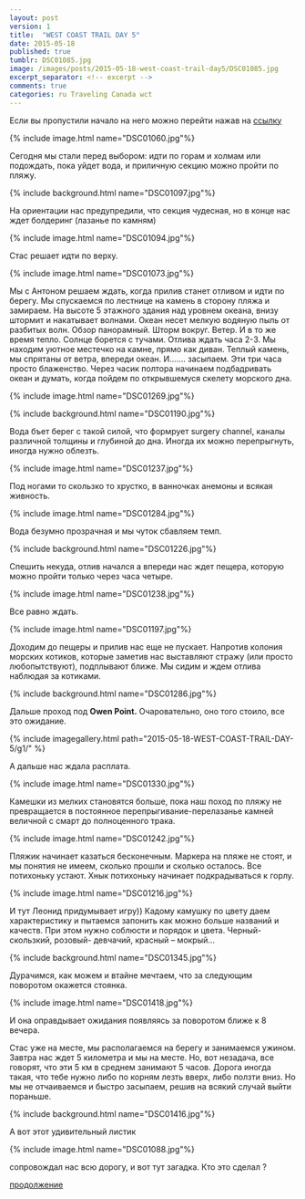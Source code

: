 ```yaml
---
layout: post
version: 1
title:  "WEST COAST TRAIL DAY 5"
date: 2015-05-18
published: true
tumblr: DSC01085.jpg
image: /images/posts/2015-05-18-west-coast-trail-day5/DSC01085.jpg
excerpt_separator: <!-- excerpt -->
comments: true
categories: ru Traveling Canada wct
---
```


Если вы пропустили начало на него можно перейти нажав на [ссылку](/ru/traveling/canada/wct/2015/05/14/WEST-COAST-TRAIL-DAY-1.html)

{% include image.html name="DSC01060.jpg"%}

Сегодня мы стали перед выбором: идти по горам и холмам или подождать, пока уйдет вода, и приличную секцию можно пройти по пляжу.
<!-- excerpt -->
{% include background.html name="DSC01097.jpg"%}

На ориентации нас предупредили, что секция чудесная, но в конце нас ждет болдеринг (лазанье по камням)

{% include image.html name="DSC01094.jpg"%}

Стас решает идти по верху.

{% include image.html name="DSC01073.jpg"%}

Мы с Антоном решаем ждать, когда прилив станет отливом и идти по берегу. Мы спускаемся по лестнице на камень в сторону пляжа и замираем. На высоте 5 этажного здания над уровнем океана, внизу штормит и накатывает волнами. Океан несет мелкую водяную пыль от разбитых волн. Обзор панорамный. Шторм вокруг. Ветер. И в то же время тепло. Солнце борется с тучами. Отлива ждать часа 2-3. Мы находим  уютное местечко на камне, прямо как диван.  Теплый камень, мы спрятаны от ветра, впереди океан. И……. засыпаем. Эти три часа просто блаженство. Через часик полтора начинаем подбадривать океан и думать, когда пойдем по открывшемуся скелету морского дна.

{% include image.html name="DSC01269.jpg"%}

{% include background.html name="DSC01190.jpg"%}

Вода бъет берег с такой силой, что формрует surgery channel, каналы различной толщины и глубиной до дна. Иногда их можно перепрыгнуть, иногда нужно облезть.

{% include image.html name="DSC01237.jpg"%}

Под ногами то скользко то хрустко, в ванночках анемоны и всякая живность.

{% include image.html name="DSC01284.jpg"%}

Вода безумно прозрачная и мы чуток сбавляем темп.

{% include background.html name="DSC01226.jpg"%}

Спешить некуда, отлив начался а впереди нас ждет пещера, которую можно пройти только через часа четыре.

{% include image.html name="DSC01238.jpg"%}

Все равно ждать.

{% include image.html name="DSC01197.jpg"%}

Доходим до пещеры и прилив нас еще не пускает. Напротив колония морских котиков, которые заметив нас выставляют стражу (или просто любопытствуют), подплывают ближе. Мы сидим и ждем отлива наблюдая за котиками.

{% include background.html name="DSC01286.jpg"%}

Дальше проход под  **Owen Point.**
Очаровательно, оно того стоило, все это ожидание.

{% include imagegallery.html path="2015-05-18-WEST-COAST-TRAIL-DAY-5/g1/" %}

А дальше нас ждала расплата.

{% include image.html name="DSC01330.jpg"%}

Камешки из мелких становятся больше, пока наш поход по пляжу не превращается в постоянное перепрыгивание-перелазанье камней величной с смарт до полноценного трака.

{% include image.html name="DSC01242.jpg"%}

Пляжик начинает казаться бесконечным. Маркера на пляже не стоят, и мы понятия не имеем, сколько прошли и сколько осталось. Все потихоньку устают. Хнык потихоньку начинает подкрадываться к горлу.

{% include image.html name="DSC01216.jpg"%}

И тут Леонид придумывает игру)) Кадому камушку по цвету даем характеристику и пытаемся запонить как можно больше названий и качеств. При этом нужно соблюсти и порядок и цвета. Черный-скользкий, розовый- девчачий, красный – мокрый…

{% include background.html name="DSC01345.jpg"%}

Дурачимся, как можем и втайне мечтаем, что за следующим поворотом окажется стоянка.

{% include image.html name="DSC01418.jpg"%}

И она оправдывает ожидания появляясь за поворотом ближе к 8 вечера.

Стас уже на месте, мы располагаемся на берегу и занимаемся ужином. Завтра нас ждет 5 километра и мы на месте. Но, вот незадача, все говорят, что эти 5 км в среднем занимают 5 часов. Дорога иногда такая, что тебе нужно либо по корням лезть вверх, либо ползти вниз. Но мы не отчаиваемся и быстро засыпаем, решив на всякий случай выйти пораньше.

{% include background.html name="DSC01416.jpg"%}

А вот этот удивительный листик

{% include image.html name="DSC01088.jpg"%}

сопровождал нас всю дорогу, и вот тут загадка. Кто это сделал ?

[продолжение](/ru/traveling/canada/wct/2015/05/19/WEST-COAST-TRAIL-DAY-6.html)
